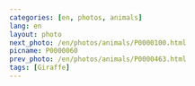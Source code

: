 ```yaml
---
categories: [en, photos, animals]
lang: en
layout: photo
next_photo: /en/photos/animals/P0000100.html
picname: P0000060
prev_photo: /en/photos/animals/P0000463.html
tags: [Giraffe]
---
```

